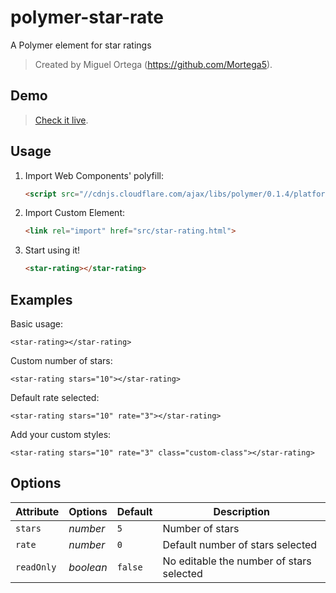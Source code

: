 polymer-star-rate
=================

A Polymer element for star ratings

> Created by Miguel Ortega (https://github.com/Mortega5).

## Demo

> [Check it live](http://cmartinezv.github.io/star-rating).


## Usage

1. Import Web Components' polyfill:

    ```html
    <script src="//cdnjs.cloudflare.com/ajax/libs/polymer/0.1.4/platform.js"></script>
    ```

2. Import Custom Element:

    ```html
    <link rel="import" href="src/star-rating.html">
    ```

3. Start using it!

    ```html
    <star-rating></star-rating>
    ```

## Examples

Basic usage:

```
<star-rating></star-rating>
```

Custom number of stars:

```
<star-rating stars="10"></star-rating>
```

Default rate selected:

```
<star-rating stars="10" rate="3"></star-rating>
```

Add your custom styles:

```
<star-rating stars="10" rate="3" class="custom-class"></star-rating>
```


## Options

Attribute  | Options                   | Default             | Description
---        | ---                       | ---                 | ---
`stars`    | *number*                  | `5`                 | Number of stars
`rate`     | *number*                  | `0`                 | Default number of stars selected
`readOnly` | *boolean*                 | `false`             | No editable the number of stars selected

